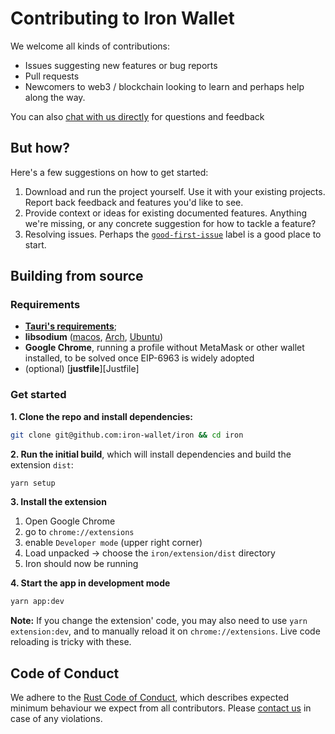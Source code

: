 # Contributing to Iron Wallet

[coc]: https://www.rust-lang.org/policies/code-of-conduct
[contact]: https://linktr.ee/naps62
[good-first-issue]: https://github.com/iron-wallet/iron/issues?q=is%3Aissue+is%3Aopen+label%3A%22good+first+issue%22
[tauri-requirements]: https://tauri.app/v1/guides/getting-started/prerequisites/
[libsodium-macos]: https://formulae.brew.sh/formula/libsodium
[libsodium-arch]: https://archlinux.org/packages/extra/x86_64/libsodium/
[libsodium-ubuntu]: https://packages.ubuntu.com/search?keywords=libsodium-dev

We welcome all kinds of contributions:

- Issues suggesting new features or bug reports
- Pull requests
- Newcomers to web3 / blockchain looking to learn and perhaps help along the way.

You can also [chat with us directly][contact] for questions and feedback

## But how?

Here's a few suggestions on how to get started:

1. Download and run the project yourself. Use it with your existing projects. Report back feedback and features you'd like to see.
2. Provide context or ideas for existing documented features. Anything we're missing, or any concrete suggestion for how to tackle a feature?
3. Resolving issues. Perhaps the [`good-first-issue`][good-first-issue] label is a good place to start.

## Building from source

### Requirements

- [**Tauri's requirements**][tauri-requirements];
- **libsodium** ([macos][libsodium-macos], [Arch][libsodium-arch], [Ubuntu][libsodium-ubuntu])
- **Google Chrome**, running a profile without MetaMask or other wallet installed, to be solved once EIP-6963 is widely adopted
- (optional) [**justfile**][Justfile]

### Get started

**1. Clone the repo and install dependencies:**

```sh
git clone git@github.com:iron-wallet/iron && cd iron
```

**2. Run the initial build**, which will install dependencies and build the extension `dist`:

```sh
yarn setup
```

**3. Install the extension**

1. Open Google Chrome
2. go to `chrome://extensions`
3. enable `Developer mode` (upper right corner)
4. Load unpacked -> choose the `iron/extension/dist` directory
5. Iron should now be running

**4. Start the app in development mode**

```sh
yarn app:dev
```

**Note:** If you change the extension' code, you may also need to use `yarn extension:dev`, and to manually reload it on `chrome://extensions`. Live code reloading is tricky with these.

## Code of Conduct

We adhere to the [Rust Code of Conduct][coc], which describes expected minimum behaviour we expect from all contributors. Please [contact us][contact] in case of any violations.

